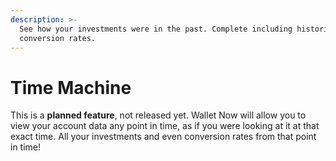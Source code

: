 ```yaml
---
description: >-
  See how your investments were in the past. Complete including historical
  conversion rates.
---
```


# Time Machine

This is a **planned feature**, not released yet. Wallet Now will allow you to view your account data any point in time, as if you were looking at it at that exact time. All your investments and even conversion rates from that point in time!

